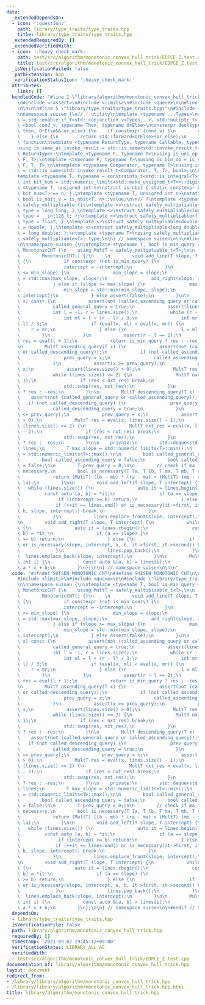 ```yaml
---
data:
  _extendedDependsOn:
  - icon: ':question:'
    path: library/type_traits/type_traits.hpp
    title: library/type_traits/type_traits.hpp
  _extendedRequiredBy: []
  _extendedVerifiedWith:
  - icon: ':heavy_check_mark:'
    path: test/src/algorithm/monotonic_convex_hull_trick/EDPCE_Z.test.cpp
    title: test/src/algorithm/monotonic_convex_hull_trick/EDPCE_Z.test.cpp
  _isVerificationFailed: false
  _pathExtension: hpp
  _verificationStatusIcon: ':heavy_check_mark:'
  attributes:
    links: []
  bundledCode: "#line 1 \"library/algorithm/monotonic_convex_hull_trick.hpp\"\n\n\n\
    \n#include <cassert>\n#include <limits>\n#include <queue>\n\n#line 1 \"library/type_traits/type_traits.hpp\"\
    \n\n\n\n#line 5 \"library/type_traits/type_traits.hpp\"\n#include <type_traits>\n\
    \nnamespace suisen {\n// ! utility\ntemplate <typename ...Types>\nusing constraints_t\
    \ = std::enable_if_t<std::conjunction_v<Types...>, std::nullptr_t>;\ntemplate\
    \ <bool cond_v, typename Then, typename OrElse>\nconstexpr decltype(auto) constexpr_if(Then&&\
    \ then, OrElse&& or_else) {\n    if constexpr (cond_v) {\n        return std::forward<Then>(then);\n\
    \    } else {\n        return std::forward<OrElse>(or_else);\n    }\n}\n\n// !\
    \ function\ntemplate <typename ReturnType, typename Callable, typename ...Args>\n\
    using is_same_as_invoke_result = std::is_same<std::invoke_result_t<Callable, Args...>,\
    \ ReturnType>;\ntemplate <typename F, typename T>\nusing is_uni_op = is_same_as_invoke_result<T,\
    \ F, T>;\ntemplate <typename F, typename T>\nusing is_bin_op = is_same_as_invoke_result<T,\
    \ F, T, T>;\n\ntemplate <typename Comparator, typename T>\nusing is_comparator\
    \ = std::is_same<std::invoke_result_t<Comparator, T, T>, bool>;\n\n// ! integral\n\
    template <typename T, typename = constraints_t<std::is_integral<T>>>\nconstexpr\
    \ int bit_num = std::numeric_limits<std::make_unsigned_t<T>>::digits;\ntemplate\
    \ <typename T, unsigned int n>\nstruct is_nbit { static constexpr bool value =\
    \ bit_num<T> == n; };\ntemplate <typename T, unsigned int n>\nstatic constexpr\
    \ bool is_nbit_v = is_nbit<T, n>::value;\n\n// ?\ntemplate <typename T>\nstruct\
    \ safely_multipliable {};\ntemplate <>\nstruct safely_multipliable<int> { using\
    \ type = long long; };\ntemplate <>\nstruct safely_multipliable<long long> { using\
    \ type = __int128_t; };\ntemplate <>\nstruct safely_multipliable<float> { using\
    \ type = float; };\ntemplate <>\nstruct safely_multipliable<double> { using type\
    \ = double; };\ntemplate <>\nstruct safely_multipliable<long double> { using type\
    \ = long double; };\ntemplate <typename T>\nusing safely_multipliable_t = typename\
    \ safely_multipliable<T>::type;\n\n} // namespace suisen\n\n\n#line 9 \"library/algorithm/monotonic_convex_hull_trick.hpp\"\
    \n\nnamespace suisen {\n\ntemplate <typename T, bool is_min_query = true>\nclass\
    \ MonotonicCHT {\n    using MultT = safely_multipliable_t<T>;\n\n    public:\n\
    \        MonotonicCHT() {}\n    \n        void add_line(T slope, T intercept)\
    \ {\n            if constexpr (not is_min_query) {\n                slope = -slope;\n\
    \                intercept = -intercept;\n            }\n            if (slope\
    \ <= min_slope) {\n                min_slope = slope;\n                max_slope\
    \ = std::max(max_slope, slope);\n                add_right(slope, intercept);\n\
    \            } else if (slope >= max_slope) {\n                max_slope = slope;\n\
    \                min_slope = std::min(min_slope, slope);\n                add_left(slope,\
    \ intercept);\n            } else assert(false);\n        }\n\n        MultT query(T\
    \ x) const {\n            assert(not (called_ascending_query or called_descending_query));\n\
    \            called_general_query = true;\n            assert(lines.size() > 0);\n\
    \            int l = -1, r = lines.size();\n            while (r - l >= 3) {\n\
    \                int ml = l + (r - l) / 3;\n                int mr = r - (r -\
    \ l) / 3;\n                if (eval(x, ml) < eval(x, mr)) {\n                \
    \    r = mr;\n                } else {\n                    l = ml;\n        \
    \        }\n            }\n            assert(r - l == 2);\n            MultT\
    \ res = eval(l + 1);\n            return is_min_query ? res : -res;\n        }\n\
    \n        MultT ascending_query(T x) {\n            assert(not (called_general_query\
    \ or called_descending_query));\n            if (not called_ascending_query) {\n\
    \                prev_query = x;\n                called_ascending_query = true;\n\
    \            }\n            assert(x >= prev_query);\n            prev_query =\
    \ x;\n            assert(lines.size() > 0);\n            MultT res = eval(x, 0);\n\
    \            while (lines.size() >= 2) {\n                MultT nxt_res = eval(x,\
    \ 1);\n                if (res < nxt_res) break;\n                lines.pop_front();\n\
    \                std::swap(res, nxt_res);\n            }\n            return is_min_query\
    \ ? res : -res;\n        }\n\n        MultT descending_query(T x) {\n        \
    \    assert(not (called_general_query or called_ascending_query));\n         \
    \   if (not called_descending_query) {\n                prev_query = x;\n    \
    \            called_descending_query = true;\n            }\n            assert(x\
    \ <= prev_query);\n            prev_query = x;\n            assert(lines.size()\
    \ > 0);\n            MultT res = eval(x, lines.size() - 1);\n            while\
    \ (lines.size() >= 2) {\n                MultT nxt_res = eval(x, lines.size()\
    \ - 2);\n                if (res < nxt_res) break;\n                lines.pop_back();\n\
    \                std::swap(res, nxt_res);\n            }\n            return is_min_query\
    \ ? res : -res;\n        }\n\n    private:\n        std::deque<std::pair<T, T>>\
    \ lines;\n        T max_slope = std::numeric_limits<T>::min();\n        T min_slope\
    \ = std::numeric_limits<T>::max();\n\n        bool called_general_query = false;\n\
    \        bool called_ascending_query = false;\n        bool called_descending_query\
    \ = false;\n\n        T prev_query = 0;\n\n        // check if ma * x + mb is\
    \ necessary.\n        bool is_necessary(T la, T lb, T ma, T mb, T ra, T rb) {\n\
    \            return (MultT) (lb - mb) * (ra - ma) > (MultT) (mb - rb) * (ma -\
    \ la);\n        }\n\n        void add_left(T slope, T intercept) {\n         \
    \   while (lines.size()) {\n                auto it = lines.begin();\n       \
    \         const auto [a, b] = *it;\n                if (a == slope) {\n      \
    \              if (intercept >= b) return;\n                } else {\n       \
    \             if (++it == lines.end() or is_necessary(it->first, it->second, a,\
    \ b, slope, intercept)) break;\n                }\n                lines.pop_front();\n\
    \            }\n            lines.emplace_front(slope, intercept);\n        }\n\
    \n        void add_right(T slope, T intercept) {\n            while (lines.size())\
    \ {\n                auto it = lines.rbegin();\n                const auto [a,\
    \ b] = *it;\n                if (a == slope) {\n                    if (intercept\
    \ >= b) return;\n                } else {\n                    if (++it == lines.rend()\
    \ or is_necessary(slope, intercept, a, b, it->first, it->second)) break;\n   \
    \             }\n                lines.pop_back();\n            }\n          \
    \  lines.emplace_back(slope, intercept);\n        }\n\n        MultT eval(T x,\
    \ int i) {\n            const auto &[a, b] = lines[i];\n            return (MultT)\
    \ a * x + b;\n        }\n};\n\n} // namespace suisen\n\n\n"
  code: "#ifndef SUISEN_MONOTONIC_CHT\n#define SUISEN_MONOTONIC_CHT\n\n#include <cassert>\n\
    #include <limits>\n#include <queue>\n\n#include \"library/type_traits/type_traits.hpp\"\
    \n\nnamespace suisen {\n\ntemplate <typename T, bool is_min_query = true>\nclass\
    \ MonotonicCHT {\n    using MultT = safely_multipliable_t<T>;\n\n    public:\n\
    \        MonotonicCHT() {}\n    \n        void add_line(T slope, T intercept)\
    \ {\n            if constexpr (not is_min_query) {\n                slope = -slope;\n\
    \                intercept = -intercept;\n            }\n            if (slope\
    \ <= min_slope) {\n                min_slope = slope;\n                max_slope\
    \ = std::max(max_slope, slope);\n                add_right(slope, intercept);\n\
    \            } else if (slope >= max_slope) {\n                max_slope = slope;\n\
    \                min_slope = std::min(min_slope, slope);\n                add_left(slope,\
    \ intercept);\n            } else assert(false);\n        }\n\n        MultT query(T\
    \ x) const {\n            assert(not (called_ascending_query or called_descending_query));\n\
    \            called_general_query = true;\n            assert(lines.size() > 0);\n\
    \            int l = -1, r = lines.size();\n            while (r - l >= 3) {\n\
    \                int ml = l + (r - l) / 3;\n                int mr = r - (r -\
    \ l) / 3;\n                if (eval(x, ml) < eval(x, mr)) {\n                \
    \    r = mr;\n                } else {\n                    l = ml;\n        \
    \        }\n            }\n            assert(r - l == 2);\n            MultT\
    \ res = eval(l + 1);\n            return is_min_query ? res : -res;\n        }\n\
    \n        MultT ascending_query(T x) {\n            assert(not (called_general_query\
    \ or called_descending_query));\n            if (not called_ascending_query) {\n\
    \                prev_query = x;\n                called_ascending_query = true;\n\
    \            }\n            assert(x >= prev_query);\n            prev_query =\
    \ x;\n            assert(lines.size() > 0);\n            MultT res = eval(x, 0);\n\
    \            while (lines.size() >= 2) {\n                MultT nxt_res = eval(x,\
    \ 1);\n                if (res < nxt_res) break;\n                lines.pop_front();\n\
    \                std::swap(res, nxt_res);\n            }\n            return is_min_query\
    \ ? res : -res;\n        }\n\n        MultT descending_query(T x) {\n        \
    \    assert(not (called_general_query or called_ascending_query));\n         \
    \   if (not called_descending_query) {\n                prev_query = x;\n    \
    \            called_descending_query = true;\n            }\n            assert(x\
    \ <= prev_query);\n            prev_query = x;\n            assert(lines.size()\
    \ > 0);\n            MultT res = eval(x, lines.size() - 1);\n            while\
    \ (lines.size() >= 2) {\n                MultT nxt_res = eval(x, lines.size()\
    \ - 2);\n                if (res < nxt_res) break;\n                lines.pop_back();\n\
    \                std::swap(res, nxt_res);\n            }\n            return is_min_query\
    \ ? res : -res;\n        }\n\n    private:\n        std::deque<std::pair<T, T>>\
    \ lines;\n        T max_slope = std::numeric_limits<T>::min();\n        T min_slope\
    \ = std::numeric_limits<T>::max();\n\n        bool called_general_query = false;\n\
    \        bool called_ascending_query = false;\n        bool called_descending_query\
    \ = false;\n\n        T prev_query = 0;\n\n        // check if ma * x + mb is\
    \ necessary.\n        bool is_necessary(T la, T lb, T ma, T mb, T ra, T rb) {\n\
    \            return (MultT) (lb - mb) * (ra - ma) > (MultT) (mb - rb) * (ma -\
    \ la);\n        }\n\n        void add_left(T slope, T intercept) {\n         \
    \   while (lines.size()) {\n                auto it = lines.begin();\n       \
    \         const auto [a, b] = *it;\n                if (a == slope) {\n      \
    \              if (intercept >= b) return;\n                } else {\n       \
    \             if (++it == lines.end() or is_necessary(it->first, it->second, a,\
    \ b, slope, intercept)) break;\n                }\n                lines.pop_front();\n\
    \            }\n            lines.emplace_front(slope, intercept);\n        }\n\
    \n        void add_right(T slope, T intercept) {\n            while (lines.size())\
    \ {\n                auto it = lines.rbegin();\n                const auto [a,\
    \ b] = *it;\n                if (a == slope) {\n                    if (intercept\
    \ >= b) return;\n                } else {\n                    if (++it == lines.rend()\
    \ or is_necessary(slope, intercept, a, b, it->first, it->second)) break;\n   \
    \             }\n                lines.pop_back();\n            }\n          \
    \  lines.emplace_back(slope, intercept);\n        }\n\n        MultT eval(T x,\
    \ int i) {\n            const auto &[a, b] = lines[i];\n            return (MultT)\
    \ a * x + b;\n        }\n};\n\n} // namespace suisen\n\n#endif // SUISEN_MONOTONIC_CHT\n"
  dependsOn:
  - library/type_traits/type_traits.hpp
  isVerificationFile: false
  path: library/algorithm/monotonic_convex_hull_trick.hpp
  requiredBy: []
  timestamp: '2021-09-02 19:45:12+09:00'
  verificationStatus: LIBRARY_ALL_AC
  verifiedWith:
  - test/src/algorithm/monotonic_convex_hull_trick/EDPCE_Z.test.cpp
documentation_of: library/algorithm/monotonic_convex_hull_trick.hpp
layout: document
redirect_from:
- /library/library/algorithm/monotonic_convex_hull_trick.hpp
- /library/library/algorithm/monotonic_convex_hull_trick.hpp.html
title: library/algorithm/monotonic_convex_hull_trick.hpp
---
```

